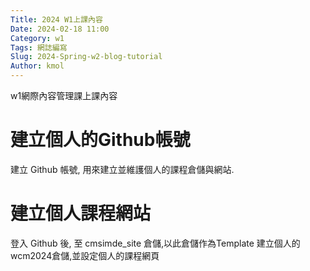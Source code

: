 ```yaml
---
Title: 2024 W1上課內容
Date: 2024-02-18 11:00
Category: w1
Tags: 網誌編寫
Slug: 2024-Spring-w2-blog-tutorial
Author: kmol
---
```


w1網際內容管理課上課內容

<!-- PELICAN_END_SUMMARY -->

# 建立個人的Github帳號
建立 Github 帳號, 用來建立並維護個人的課程倉儲與網站.

# 建立個人課程網站
登入 Github 後, 至 cmsimde_site 倉儲,以此倉儲作為Template 建立個人的wcm2024倉儲,並設定個人的課程網頁



